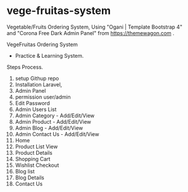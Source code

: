 # vege-fruitas-system
Vegetable/Fruits Ordering System, Using "Ogani | Template Bootstrap 4"  and "Corona Free Dark Admin Panel" from https://themewagon.com .

VegeFruitas Ordering System
  - Practice & Learning System.

Steps Process.
  
1. setup Githup repo  
2. Installation Laravel, 	
3. Admin Panel            
4. permission user/admin   	
5. Edit Password           	
6. Admin Users List 			
7. Admin Category       - Add/Edit/View    
8. Admin Product        - Add/Edit/View 	 		
9. Admin Blog           - Add/Edit/View 	 		
10. Admin Contact Us    - Add/Edit/View 	 
11. Home						
12. Product List View 			
13. Product Details 			
14. Shopping Cart 					
15. Wishlist Checkout 		 
16. Blog list 				
17. Blog Details 			
18. Contact Us 				
